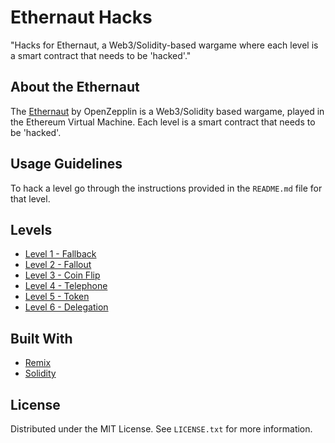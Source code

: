 # Ethernaut Hacks

"Hacks for Ethernaut, a Web3/Solidity-based wargame where each level is a smart contract that needs to be 'hacked'."

## About the Ethernaut

The [Ethernaut](https://ethernaut.openzeppelin.com) by OpenZepplin is a Web3/Solidity based wargame, played in the Ethereum Virtual Machine. Each level is a smart contract that needs to be 'hacked'.

## Usage Guidelines
To hack a level go through the instructions provided in the `README.md` file for that level.

## Levels

- [Level 1 - Fallback](https://github.com/PervezSH/ethernaut-hacks/tree/main/01-fallback)
- [Level 2 - Fallout](https://github.com/PervezSH/ethernaut-hacks/tree/main/02-fallout)
- [Level 3 - Coin Flip](https://github.com/PervezSH/ethernaut-hacks/tree/main/03-coin-flip)
- [Level 4 - Telephone](/04-telephone/)
- [Level 5 - Token](/05-token/)
- [Level 6 - Delegation](/06-delegation/)

## Built With
- [Remix](https://remix.ethereum.org/)
- [Solidity](https://docs.soliditylang.org/en/v0.8.13/)

## License
Distributed under the MIT License. See `LICENSE.txt` for more information.
